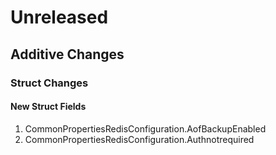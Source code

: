 # Unreleased

## Additive Changes

### Struct Changes

#### New Struct Fields

1. CommonPropertiesRedisConfiguration.AofBackupEnabled
1. CommonPropertiesRedisConfiguration.Authnotrequired

